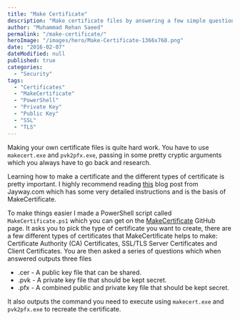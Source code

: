 ```yaml
---
title: "Make Certificate"
description: "Make certificate files by answering a few simple questions instead of using makecert.exe and pvk2pfx.exe, passing in some pretty cryptic arguments."
author: "Muhammad Rehan Saeed"
permalink: "/make-certificate/"
heroImage: "/images/hero/Make-Certificate-1366x768.png"
date: "2016-02-07"
dateModified: null
published: true
categories:
  - "Security"
tags:
  - "Certificates"
  - "MakeCertificate"
  - "PowerShell"
  - "Private Key"
  - "Public Key"
  - "SSL"
  - "TLS"
---
```


Making your own certificate files is quite hard work. You have to use `makecert.exe` and `pvk2pfx.exe`, passing in some pretty cryptic arguments which you always have to go back and research.

Learning how to make a certificate and the different types of certificate is pretty important. I highly recommend reading [this](http://www.jayway.com/2014/09/03/creating-self-signed-certificates-with-makecert-exe-for-development/) blog post from Jayway.com which has some very detailed instructions and is the basis of MakeCertificate.

To make things easier I made a PowerShell script called `MakeCertificate.ps1` which you can get on the [MakeCertificate](https://github.com/RehanSaeed/MakeCertificate) GitHub page. It asks you to pick the type of certificate you want to create, there are a few different types of certificates that MakeCertificate helps to make: Certificate Authority (CA) Certificates, SSL/TLS Server Certificates and Client Certificates. You are then asked a series of questions which when answered outputs three files

- .cer - A public key file that can be shared.
- .pvk - A private key file that should be kept secret.
- .pfx - A combined public and private key file that should be kept secret.

It also outputs the command you need to execute using `makecert.exe` and `pvk2pfx.exe` to recreate the certificate.
